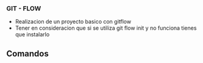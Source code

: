 ### GIT - FLOW

- Realizacion de un proyecto basico con gitflow
- Tener en consideracion que si se utiliza git flow init y no funciona tienes que instalarlo

## Comandos
